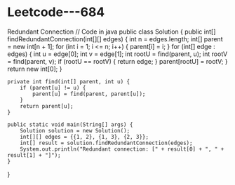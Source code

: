 # Leetcode---684
Redundant Connection
// Code in java
public class Solution {
    public int[] findRedundantConnection(int[][] edges) {
        int n = edges.length;
        int[] parent = new int[n + 1];
        for (int i = 1; i <= n; i++) {
            parent[i] = i;
        }
        for (int[] edge : edges) {
            int u = edge[0];
            int v = edge[1];
            int rootU = find(parent, u);
            int rootV = find(parent, v);
            if (rootU == rootV) {
                return edge;
            }
            parent[rootU] = rootV;
        }
        return new int[0];
    }

    private int find(int[] parent, int u) {
        if (parent[u] != u) {
            parent[u] = find(parent, parent[u]);
        }
        return parent[u];
    }

    public static void main(String[] args) {
        Solution solution = new Solution();
        int[][] edges = {{1, 2}, {1, 3}, {2, 3}};
        int[] result = solution.findRedundantConnection(edges);
        System.out.println("Redundant connection: [" + result[0] + ", " + result[1] + "]");
    }
}
